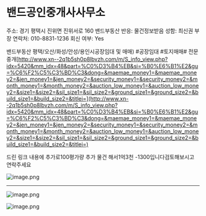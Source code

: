 # 밴드공인중개사사무소

주소: 경기 평택시 진위면 진위서로 160 밴드부동산
반응: 물건정보받음
성함: 최신권 부장
연락처: 010-8831-1236
회신 여부: Yes

밴드부동산 평택/오산/화성/안성/용인시공장임대 및 매매) #공장임대 #토지매매# 전문 중개[http://www.xn--2q1b5sh0p8lbvzh.com/m/S_info_view.php?idx=5420&mm_idx=48&part=%C0%D3%B4%EB&si=%B0%E6%B1%E2&gu=%C6%F2%C5%C3%BD%C3&dong=&maemae_money1=&maemae_money2=&jen_money1=&jen_money2=&security_money1=&security_money2=&month_money1=&month_money2=&auction_low_money1=&auction_low_money2=&size1=&size2=&sil_size1=&sil_size2=&ground_size1=&ground_size2=&build_size1=&build_size2=&titlei=](http://www.xn--2q1b5sh0p8lbvzh.com/m/S_info_view.php?idx=5420&mm_idx=48&part=%C0%D3%B4%EB&si=%B0%E6%B1%E2&gu=%C6%F2%C5%C3%BD%C3&dong=&maemae_money1=&maemae_money2=&jen_money1=&jen_money2=&security_money1=&security_money2=&month_money1=&month_money2=&auction_low_money1=&auction_low_money2=&size1=&size2=&sil_size1=&sil_size2=&ground_size1=&ground_size2=&build_size1=&build_size2=&titlei=)

드린 링크 내용에 추가로100평가량 추가 물건 해서1억3천 -1300입니다검토해보시고 연락주세요

![image.png](image%20117.png)

---

![image.png](image%20118.png)

[](http://www.xn--2q1b5sh0p8lbvzh.com/m/S_info_view.php?idx=5459&mm_idx=48&part=&si=%B0%E6%B1%E2&gu=%BF%EB%C0%CE%BD%C3&dong=&maemae_money1=&maemae_money2=&jen_money1=&jen_money2=&security_money1=&security_money2=&month_money1=&month_money2=&auction_low_money1=&auction_low_money2=&size1=&size2=&sil_size1=&sil_size2=&ground_size1=&ground_size2=&build_size1=&build_size2=&titlei=)

![image.png](image%20119.png)

[](http://www.xn--2q1b5sh0p8lbvzh.com/m/S_info_view.php?idx=4498&mm_idx=48&part=&si=%B0%E6%B1%E2&gu=%BF%EB%C0%CE%BD%C3&dong=&maemae_money1=&maemae_money2=&jen_money1=&jen_money2=&security_money1=&security_money2=&month_money1=&month_money2=&auction_low_money1=&auction_low_money2=&size1=&size2=&sil_size1=&sil_size2=&ground_size1=&ground_size2=&build_size1=&build_size2=&titlei=)